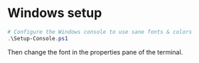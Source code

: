 # Windows setup

```powershell
# Configure the Windows console to use sane fonts & colors
.\Setup-Console.ps1
```

Then change the font in the properties pane of the terminal.
